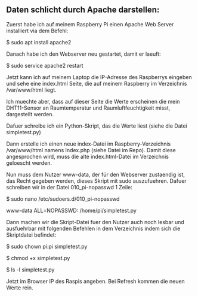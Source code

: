 ## Daten schlicht durch Apache darstellen:

Zuerst habe ich auf meinem Raspberry Pi einen Apache Web Server installiert via dem Befehl:

$ sudo apt install apache2

Danach habe ich den Webserver neu gestartet, damit er laeuft:

$ sudo service apache2 restart

Jetzt kann ich auf meinem Laptop die IP-Adresse des Raspberrys eingeben und sehe eine index.html Seite, die auf meinem Raspberry im Verzeichnis /var/www/html liegt.

Ich muechte aber, dass auf dieser Seite die Werte erscheinen die mein DHT11-Sensor an Raumtemperatur und Raumluftfeuchtigkeit misst, dargestellt werden. 

Dafuer schreibe ich ein Python-Skript, das die Werte liest (siehe die Datei simpletest.py)

Dann erstelle ich einen neue index-Datei im Raspberry-Verzeichnis /var/www/html namens Index.php (siehe Datei im Repo). Damit diese angesprochen wird, muss die alte index.html-Datei im Verzeichnis geloescht werden.

Nun muss dem Nutzer www-data, der für den Webserver zustaendig ist, das Recht gegeben werden, dieses Skript mit sudo auszufuehren. Dafuer schreiben wir in der Datei 010_pi-nopasswd 1 Zeile:

$ sudo nano /etc/sudoers.d/010_pi-nopasswd 

www-data ALL=NOPASSWD: /home/pi/simpletest.py

Dann machen wir die Skript-Datei fuer den Nutzer auch noch lesbar und ausfuehrbar mit folgenden Befehlen in dem Verzeichnis indem sich die Skriptdatei befindet:

$ sudo chown pi:pi simpletest.py 

$ chmod +x simpletest.py 

$ ls -l simpletest.py 

Jetzt im Browser IP des Raspis angeben. Bei Refresh kommen die neuen Werte rein.
